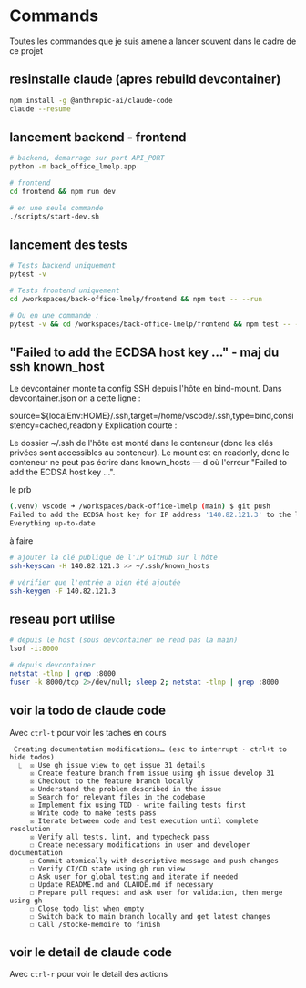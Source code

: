 # Commands

Toutes les commandes que je suis amene a lancer souvent dans le cadre de ce projet

## resinstalle claude (apres rebuild devcontainer)

```bash
npm install -g @anthropic-ai/claude-code
claude --resume
```

## lancement backend - frontend

```bash
# backend, demarrage sur port API_PORT
python -m back_office_lmelp.app

# frontend
cd frontend && npm run dev

# en une seule commande
./scripts/start-dev.sh
```

## lancement des tests

```bash
# Tests backend uniquement
pytest -v

# Tests frontend uniquement
cd /workspaces/back-office-lmelp/frontend && npm test -- --run

# Ou en une commande :
pytest -v && cd /workspaces/back-office-lmelp/frontend && npm test -- --run
```

## "Failed to add the ECDSA host key ..." - maj du ssh known_host

Le devcontainer monte ta config SSH depuis l'hôte en bind-mount. Dans devcontainer.json on a cette ligne :

source=${localEnv:HOME}/.ssh,target=/home/vscode/.ssh,type=bind,consistency=cached,readonly
Explication courte :

Le dossier ~/.ssh de l'hôte est monté dans le conteneur (donc les clés privées sont accessibles au conteneur).
Le mount est en readonly, donc le conteneur ne peut pas écrire dans known_hosts — d'où l'erreur "Failed to add the ECDSA host key ...".

le prb

```bash
(.venv) vscode ➜ /workspaces/back-office-lmelp (main) $ git push
Failed to add the ECDSA host key for IP address '140.82.121.3' to the list of known hosts (/home/vscode/.ssh/known_hosts).
Everything up-to-date
```

à faire

```bash
# ajouter la clé publique de l'IP GitHub sur l'hôte
ssh-keyscan -H 140.82.121.3 >> ~/.ssh/known_hosts

# vérifier que l'entrée a bien été ajoutée
ssh-keygen -F 140.82.121.3
```

## reseau port utilise

```bash
# depuis le host (sous devcontainer ne rend pas la main)
lsof -i:8000

# depuis devcontainer
netstat -tlnp | grep :8000
fuser -k 8000/tcp 2>/dev/null; sleep 2; netstat -tlnp | grep :8000
```

## voir la todo de claude code

Avec `ctrl-t` pour voir les taches en cours

```text
 Creating documentation modifications… (esc to interrupt · ctrl+t to hide todos)
  ⎿  ☒ Use gh issue view to get issue 31 details
     ☒ Create feature branch from issue using gh issue develop 31
     ☒ Checkout to the feature branch locally
     ☒ Understand the problem described in the issue
     ☒ Search for relevant files in the codebase
     ☒ Implement fix using TDD - write failing tests first
     ☒ Write code to make tests pass
     ☒ Iterate between code and test execution until complete resolution
     ☒ Verify all tests, lint, and typecheck pass
     ☐ Create necessary modifications in user and developer documentation
     ☐ Commit atomically with descriptive message and push changes
     ☐ Verify CI/CD state using gh run view
     ☐ Ask user for global testing and iterate if needed
     ☐ Update README.md and CLAUDE.md if necessary
     ☐ Prepare pull request and ask user for validation, then merge using gh
     ☐ Close todo list when empty
     ☐ Switch back to main branch locally and get latest changes
     ☐ Call /stocke-memoire to finish
```

## voir le detail de claude code

Avec `ctrl-r` pour voir le detail des actions
